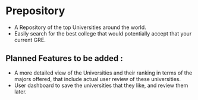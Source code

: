 # Prepository
- A Repository of the top Universities around the world.
- Easily search for the best college that would potentially accept that your current GRE.
## Planned Features to be added :
  - A more detailed view of the Universities and their ranking in terms of the majors offered, that include actual user review of these universities.
  - User dashboard to save the universities that they like, and review them later.
  
